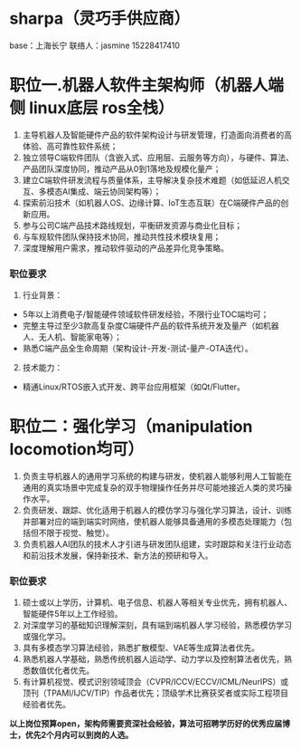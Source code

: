 # sharpa（灵巧手供应商）
base：上海长宁
联络人：jasmine 15228417410

# 职位一.机器人软件主架构师（机器人端侧 linux底层 ros全栈）
1. 主导机器人及智能硬件产品的软件架构设计与研发管理，打造面向消费者的高体验、高可靠性软件系统；
2. 独立领导C端软件团队（含嵌入式、应用层、云服务等方向），与硬件、算法、产品团队深度协同，推动产品从0到1落地及规模化量产；
3. 建立C端软件研发流程与质量体系，主导解决复杂技术难题（如低延迟人机交互、多模态AI集成、端云协同架构等）；
4. 探索前沿技术（如机器人OS、边缘计算、IoT生态互联）在C端硬件产品的创新应用。
5. 参与公司C端产品技术路线规划，平衡研发资源与商业化目标；
6. 与车规软件团队保持技术协同，推动共性技术模块复用；
7. 深度理解用户需求，推动软件驱动的产品差异化竞争策略。
### 职位要求
1. 行业背景：
- 5年以上消费电子/智能硬件领域软件研发经验，不限行业TOC端均可；
- 完整主导过至少3款高复杂度C端硬件产品的软件系统开发及量产（如机器人、无人机、智能家电等）；
- 熟悉C端产品全生命周期（架构设计-开发-测试-量产-OTA迭代）。
2. 技术能力：
- 精通Linux/RTOS嵌入式开发、跨平台应用框架（如Qt/Flutter。

# 职位二：强化学习（manipulation locomotion均可）
1. 负责主导机器人的通用学习系统的构建与研发，使机器人能够利用人工智能在通用的真实场景中完成复杂的双手物理操作任务并尽可能地接近人类的灵巧操作水平。
2. 负责研发、跟踪、优化适用于机器人的模仿学习与强化学习算法，设计、训练并部署对应的端到端实时网络，使机器人能够具备通用的多模态处理能力（包括但不限于视觉、触觉）。
3. 负责机器人AI团队的技术人才引进与研发团队组建，实时跟踪和关注行业动态和前沿技术发展，保持新技术、新方法的预研和导入。
### 职位要求
1. 硕士或以上学历，计算机、电子信息、机器人等相关专业优先，拥有机器人、智能硬件5年以上工作经验。
2. 对深度学习的基础知识理解深刻，具有端到端机器人学习经验，熟悉模仿学习或强化学习。
3. 具有多模态学习算法经验，熟悉扩散模型、VAE等生成算法者优先。
4. 熟悉机器人学基础，熟悉传统机器人运动学、动力学以及控制算法者优先，熟悉数值优化者优先。
5. 有计算机视觉、模式识别领域顶会（CVPR/ICCV/ECCV/ICML/NeurIPS）或顶刊（TPAMI/IJCV/TIP）作品者优先；顶级学术比赛获奖者或实际工程项目经验者优先。

**以上岗位预算open，架构师需要资深社会经验，算法可招聘学历好的优秀应届博士，优先2个月内可以到岗的人选。**
